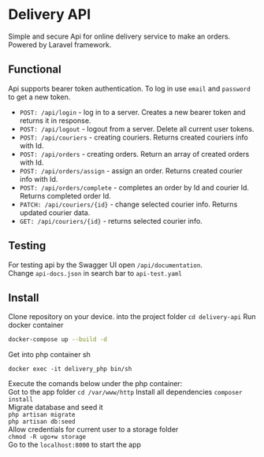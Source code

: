 # Delivery API 
Simple and secure Api for online delivery service to make an orders. 
Powered by Laravel framework.
## Functional 
Api supports bearer token authentication. To log in use `email` and `password` to get a new token.
- `POST: /api/login` - log in to a server. Creates a new bearer token and returns it in response.
- `POST: /api/logout` - logout from a server. Delete all current user tokens.
- `POST: /api/couriers` - creating couriers. Returns created couriers info with Id.
- `POST: /api/orders` - creating orders. Return an array of created orders with Id.
- `POST: /api/orders/assign` - assign an order. Returns created courier info with Id.
- `POST: /api/orders/complete` - completes an order by Id and courier Id. Returns completed order Id.
- `PATCH: /api/couriers/{id}` - change selected courier info. Returns updated courier data.
- `GET: /api/couriers/{id}` - returns selected courier info.
## Testing 
For testing api by the Swagger UI open `/api/documentation`.<br />
Change `api-docs.json` in search bar to `api-test.yaml`
## Install
Clone repository on your device.
into the project folder `cd delivery-api`
Run docker container
```sh
docker-compose up --build -d
```
Get into php container sh
```
docker exec -it delivery_php bin/sh
```
Execute the comands below under the php container:<br/>
Got to the app folder `cd /var/www/http`
Install all dependencies `composer install`<br/>
Migrate database and seed it<br/>
`php artisan migrate`<br/>
`php artisan db:seed`<br/>
Allow credentials for current user to a storage folder<br/>
`chmod -R ugo+w storage`<br/>
Go to the `localhost:8000` to start the app
